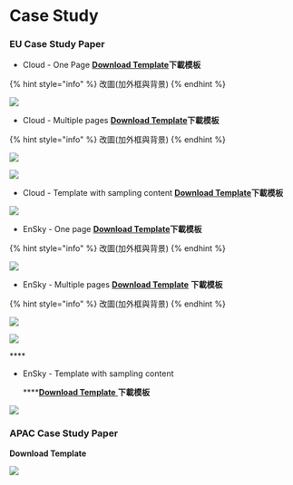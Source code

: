 # Case Study

### **EU Case Study Paper**

* Cloud - One Page [**Download Template**](https://docs.google.com/document/d/1mGH9g9-PnBxaGIW4JZhcsxKbNdbgdAMO/edit?usp=sharing&ouid=118055993210092366456&rtpof=true&sd=true)**下載模板**

{% hint style="info" %}
改圖\(加外框與背景\)
{% endhint %}

![](../../.gitbook/assets/eu-case-study-cloud.jpg)



* Cloud - Multiple pages [**Download Template**](https://docs.google.com/document/d/1AlTSfFQXJu9TBuC0DbsPsQYZoJiMuaVe/edit?usp=sharing&ouid=118055993210092366456&rtpof=true&sd=true)**下載模板**

{% hint style="info" %}
改圖\(加外框與背景\)
{% endhint %}

![](../../.gitbook/assets/eu-case-study-cloud%20%281%29.jpg)

![](../../.gitbook/assets/eu-case-study-cloud-03%20%281%29.jpg)



* Cloud - Template with sampling content [**Download Template**](https://docs.google.com/presentation/d/1LYoFHSokFuDMJxjDHiQ9NtTzOaZTDAM-/edit?usp=sharing&ouid=118055993210092366456&rtpof=true&sd=true)**下載模板**

![](../../.gitbook/assets/gong-zuo-qu-yu-16-fu-ben-13100.jpg)





* EnSky - One page [**Download Template**](https://docs.google.com/document/d/1tbiPbkAg8RE3R6gt-vn2vJiTNVHkIsFG/edit?usp=sharing&ouid=118055993210092366456&rtpof=true&sd=true)**下載模板**

{% hint style="info" %}
改圖\(加外框與背景\)
{% endhint %}

![](../../.gitbook/assets/eu-case-study-ensky-one.jpg)



* EnSky - Multiple pages [**Download Template**](https://docs.google.com/document/d/1Zk_ZU1kPY8f4ran96sWs4RCtcKCIFtVi/edit?usp=sharing&ouid=118055993210092366456&rtpof=true&sd=true) **下載模板**

{% hint style="info" %}
改圖\(加外框與背景\)
{% endhint %}

![](../../.gitbook/assets/eu-case-study-ensky-01%20%281%29.jpg)

![](../../.gitbook/assets/eu-case-study-ensky-03%20%281%29.jpg)

\*\*\*\*

* EnSky - Template with sampling content

  \*\*\*\*[**Download Template** ](https://docs.google.com/presentation/d/1z3Sads8CG51-0hiF0VpeRTpccAEuBgME/edit?usp=sharing&ouid=118055993210092366456&rtpof=true&sd=true)**下載模板**  

![](../../.gitbook/assets/gong-zuo-qu-yu-16-fu-ben-12100.jpg)



### APAC Case Study Paper

**Download Template**

![](../../.gitbook/assets/gong-zuo-qu-yu-16-fu-ben-14100.jpg)

